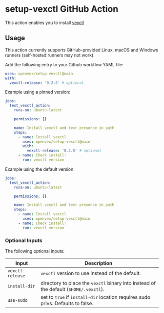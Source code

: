 # setup-vexctl GitHub Action

This action enables you to install [vexctl](https://github.com/openvex/vexctl)

## Usage

This action currently supports GitHub-provided Linux, macOS and Windows runners (self-hosted runners may not work).

Add the following entry to your Github workflow YAML file:

```yaml
uses: openvex/setup-vexctl@main
with:
  vexctl-release: '0.2.5' # optional
```

Example using a pinned version:

```yaml
jobs:
  test_vexctl_action:
    runs-on: ubuntu-latest

    permissions: {}

    name: Install vexctl and test presence in path
    steps:
      - name: Install vexctl
        uses: openvex/setup-vexctl@main
        with:
          vexctl-release: '0.2.5' # optional
      - name: Check install!
        run: vexctl version
```

Example using the default version:

```yaml
jobs:
  test_vexctl_action:
    runs-on: ubuntu-latest

    permissions: {}

    name: Install vexctl and test presence in path
    steps:
      - name: Install vexctl
        uses: openvex/setup-vexctl@main
      - name: Check install!
        run: vexctl version
```

### Optional Inputs

The following optional inputs:

| Input | Description |
| --- | --- |
| `vexctl-release` | `vexctl` version to use instead of the default. |
| `install-dir` | directory to place the `vexctl` binary into instead of the default (`$HOME/.vexctl`). |
| `use-sudo` | set to `true` if `install-dir` location requires sudo privs. Defaults to false. |
